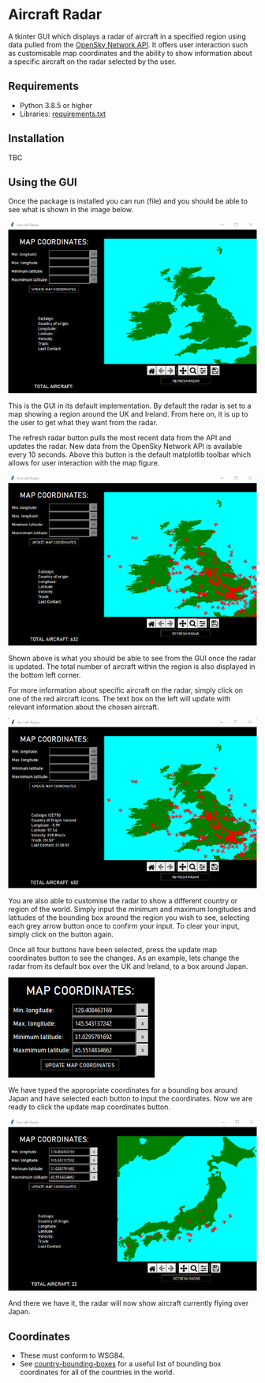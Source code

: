 # Aircraft Radar
A tkinter GUI which displays a radar of aircraft in a specified region using data pulled from the [OpenSky Network  API](https://openskynetwork.github.io/opensky-api/?ref=devresourc.es?ref=devresourc.es?ref=devresourc.es). It offers user interaction such as customisable map coordinates and the ability to show information about a specific aircraft on the radar selected by the user.
## Requirements
- Python 3.8.5 or higher
- Libraries: [requirements.txt](requirements.txt)
## Installation
TBC
## Using the GUI
Once the package is installed you can run (file) and you should be able to see what is shown in the image below.

![Image1](./example_images/image1.png)

This is the GUI in its default implementation. By default the radar is set to a map showing a region around the UK and Ireland. From here on, it is up to the user to get what they want from the radar.

The refresh radar button pulls the most recent data from the API and updates the radar. New data from the OpenSky Network API is available every 10 seconds. Above this button is the default matplotlib toolbar which allows for user interaction with the map figure.

![Image2](./example_images/image2.png)

Shown above is what you should be able to see from the GUI once the radar is updated. The total number of aircraft within the region is also displayed in the bottom left corner.

For more information about specific aircraft on the radar, simply click on one of the red aircraft icons. The text box on the left will update with relevant information about the chosen aircraft.

![Image3](./example_images/image3.png)

You are also able to customise the radar to show a different country or region of the world. Simply input the minimum and maximum longitudes and latitudes of the bounding box around the region you wish to see, selecting each grey arrow button once to confirm your input. To clear your input, simply click on the button again.

Once all four buttons have been selected, press the update map coordinates button to see the changes.
As an example, lets change the radar from its default box over the UK and Ireland, to a box around Japan.

![Image4](./example_images/image4.png)

We have typed the appropriate coordinates for a bounding box around Japan and have selected each button to input the coordinates. Now we are ready to click the update map coordinates button.

![Image5](./example_images/image5.png)

And there we have it, the radar will now show aircraft currently flying over Japan.

## Coordinates

- These must conform to WSG84.
- See [country-bounding-boxes](https://gist.github.com/graydon/11198540) for a useful list of bounding box coordinates for all of the countries in the world.


